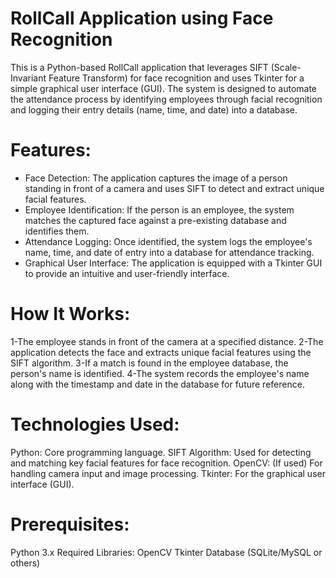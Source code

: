 # RollCall Application using Face Recognition
This is a Python-based RollCall application that leverages SIFT (Scale-Invariant Feature Transform) for face recognition and uses Tkinter for a simple graphical user interface (GUI). The system is designed to automate the attendance process by identifying employees through facial recognition and logging their entry details (name, time, and date) into a database.

# Features:
- Face Detection: The application captures the image of a person standing in front of a camera and uses SIFT to detect and extract unique facial features.
- Employee Identification: If the person is an employee, the system matches the captured face against a pre-existing database and identifies them.
- Attendance Logging: Once identified, the system logs the employee's name, time, and date of entry into a database for attendance tracking.
- Graphical User Interface: The application is equipped with a Tkinter GUI to provide an intuitive and user-friendly interface.
# How It Works:
  1-The employee stands in front of the camera at a specified distance.
2-The application detects the face and extracts unique facial features using the SIFT algorithm.
3-If a match is found in the employee database, the person's name is identified.
4-The system records the employee's name along with the timestamp and date in the database for future reference.

 # Technologies Used:
Python: Core programming language.
SIFT Algorithm: Used for detecting and matching key facial features for face recognition.
OpenCV: (If used) For handling camera input and image processing.
Tkinter: For the graphical user interface (GUI).

# Prerequisites:    
Python 3.x
Required Libraries:
OpenCV
Tkinter
Database (SQLite/MySQL or others)
